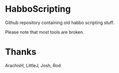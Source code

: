 # HabboScripting

Github repository containing old habbo scripting stuff.

Please note that most tools are broken.

Thanks
=================
ArachisH, LittleJ, Josh, Rod
